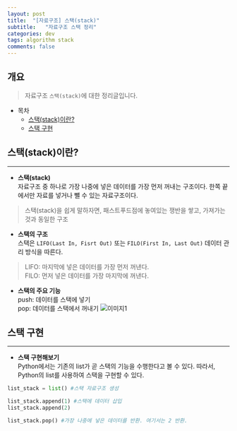 ```yaml
---
layout: post
title:  "[자료구조] 스택(stack)"
subtitle:   "자료구조 스택 정리"
categories: dev
tags: algorithm stack
comments: false
---
```


## 개요
> 자료구조 `스택(stack)`에 대한 정리글입니다.

- 목차
	- [스택(stack)이란?](#스택stack이란) 
  - [스택 구현](#스택-구현)

## 스택(stack)이란?
---

* __스택(stack)__  
자료구조 중 하나로 가장 나중에 넣은 데이터를 가장 먼저 꺼내는 구조이다. 한쪽 끝에서만 자료를 넣거나 뺄 수 있는 자료구조이다.  
> 스택(stack)을 쉽게 말하자면, 패스트푸드점에 놓여있는 쟁반을 쌓고, 가져가는 것과 동일한 구조

* __스택의 구조__  
스택은 `LIFO(Last In, Fisrt Out)` 또는 `FILO(First In, Last Out)` 데이터 관리 방식을 따른다.
> LIFO: 마지막에 넣은 데이터를 가장 먼저 꺼낸다.  
> FILO: 먼저 넣은 데이터를 가장 마지막에 꺼낸다. 

  - __스택의 주요 기능__  
  push: 데이터를 스택에 넣기  
  pop: 데이터를 스택에서 꺼내기
![이미지1](https://jsim6342.github.io/assets/img/dev/algorithm/2021-04-14-dev-algorithm-stack-picture1.png)


## 스택 구현
---

* __스택 구현해보기__    
Python에서는 기존의 list가 곧 스택의 기능을 수행한다고 볼 수 있다. 따라서, Python의 list를 사용하여 스택을 구현할 수 있다.

```python
list_stack = list() #스택 자료구조 생성

list_stack.append(1) #스택에 데이터 삽입
list_stack.append(2)

list_stack.pop() #가장 나중에 넣은 데이터를 반환. 여기서는 2 반환.
```
